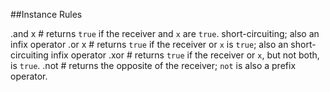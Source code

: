 ##Instance Rules

.and x # returns <code>true</code> if the receiver and <code>x</code> are <code>true</code>. short-circuiting; also an infix operator
.or x # returns <code>true</code> if the receiver or <code>x</code> is <code>true</code>; also an short-circuiting infix operator
.xor # returns <code>true</code> if the receiver or <code>x</code>, but not both, is <code>true</code>.
.not # returns the opposite of the receiver; <code>not</code> is also a prefix operator.